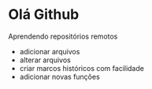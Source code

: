 # Olá Github

Aprendendo repositórios remotos

- adicionar arquivos
- alterar arquivos
- criar marcos históricos com facilidade
- adicionar novas funções




